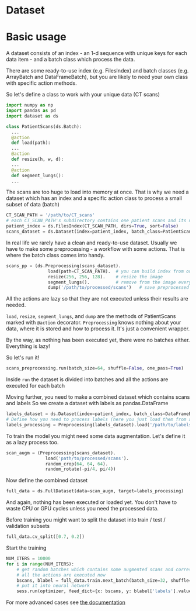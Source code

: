 # Dataset

# Basic usage

A dataset consists of an index - an 1-d sequence with unique keys for each data item -
and a batch class which process the data.

There are some ready-to-use index (e.g. FilesIndex) and batch classes (e.g. ArrayBatch and DataFrameBatch),
but you are likely to need your own class with specific action methods.

So let's define a class to work with your unique data (CT scans)
```python
import numpy as np
import pandas as pd
import dataset as ds

class PatientScans(ds.Batch):
  ...
  @action
  def load(path):
  ...
  @action
  def resize(h, w, d):
  ...
  @action
  def segment_lungs():
  ...
```

The scans are too huge to load into memory at once.
That is why we need a dataset which has an index and a specific action class to process a small subset of data (batch)
```python
CT_SCAN_PATH = '/path/to/CT_scans'
# each CT_SCAN_PATH's subdirectory contains one patient scans and its name is the patient id
patient_index = ds.FilesIndex(CT_SCAN_PATH, dirs=True, sort=False)
scans_dataset = ds.Dataset(index=patient_index, batch_class=PatientScans)
```

In real life we rarely have a clean and ready-to-use dataset. 
Usually we have to make some preprocessing - a workflow with some actions.
That is where the batch class comes into handy.
```python
scans_pp = (ds.Preprocessing(scans_dataset).
                load(path=CT_SCAN_PATH).  # you can build index from one dir and then load data from another dir
                resize(256, 256, 128).    # resize the image
                segment_lungs().          # remove from the image everything except the lungs
                dump('/path/to/processed/scans')   # save preprocessed scans to disk
```
All the actions are lazy so that they are not executed unless their results are needed.

`load`, `resize`, `segment_lungs`, and `dump` are the methods of PatientScans marked with `@action` decorator.
`Preprocessing` knows nothing about your data, where it is stored and how to process it.
It's just a convenient wrapper.

By the way, as nothing has been executed yet, there were no batches either.
Everything is lazy!

So let's run it!
```python
scans_preprocessing.run(batch_size=64, shuffle=False, one_pass=True)
```
Inside `run` the dataset is divided into batches and all the actions are executed for each batch


Moving further, you need to make a combined dataset which contains scans and labels
So we create a dataset with labels as pandas.DataFrame
```python
labels_dataset = ds.Dataset(index=patient_index, batch_class=DataFrameBatch)
# Define how you need to process labels (here you just load them from a file)
labels_processing = Preprocessing(labels_dataset).load('/path/to/labels.csv', fmt='csv')
```

To train the model you might need some data augmentation. Let's define it as a lazy process too.
```python
scan_augm = (Preprocessing(scans_dataset).
               load('path/to/processed/scans').
               random_crop(64, 64, 64).
               random_rotate(-pi/4, pi/4))
```

Now define the combined dataset
```python
full_data = ds.FullDataset(data=scan_augm, target=labels_processing)
```
And again, nothing has been executed or loaded yet.
You don't have to waste CPU or GPU cycles unless you need the processed data.

Before training you might want to split the dataset into train / test / validation subsets
```python
full_data.cv_split([0.7, 0.2])
```

Start the training 
```python
NUM_ITERS = 10000
for i in range(NUM_ITERS):
    # get random batches which contains some augmented scans and corresponding labels
    # all the actions are executed now
    bscans, blabel = full_data.train.next_batch(batch_size=32, shuffle=True)
    # put it into neural network
    sess.run(optimizer, feed_dict={x: bscans, y: blabel['labels'].values}))

```

For more advanced cases see [the documentation](doc/INDEX.md)
